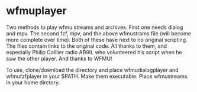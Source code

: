 # wfmuplayer
Two methods to play wfmu streams and archives. First one needs dialog and mpv. The second fzf, mpv, and the above wfmustrams file (will become more complete over time). Both of these have next to no original scripting. The files contain links to the original code. All thanks to them, and especially Philip Colllier radio AB9IL who volunteered his script when he saw the other player. And thanks to WFMU!

To use, clone/download the directory and place wfmudialogplayer and wfmufzfplayer in your $PATH. Make them executable. Place wfmustreams in your home dirctory.
